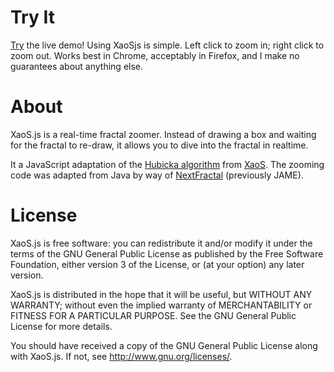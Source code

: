 # Try It

[Try](http://jblang.github.io/XaoSjs) the live demo!  Using XaoSjs is simple. Left click to zoom in; right click to zoom out.  Works best in Chrome, acceptably in Firefox, and I make no guarantees about anything else.

# About

XaoS.js is a real-time fractal zoomer.  Instead of drawing a box and waiting for the fractal
to re-draw, it allows you to dive into the fractal in realtime.

It a JavaScript adaptation of the
[Hubicka algorithm](https://github.com/xaos-project/XaoS/blob/master/doc/xaosdev.info#L1755)
from [XaoS](http://xaos.sf.net). The zooming code was adapted from Java by way of
[NextFractal](http://nextfractal.nextbreakpoint.com/) (previously JAME).

# License

XaoS.js is free software: you can redistribute it and/or modify
it under the terms of the GNU General Public License as published by
the Free Software Foundation, either version 3 of the License, or
(at your option) any later version.

XaoS.js is distributed in the hope that it will be useful,
but WITHOUT ANY WARRANTY; without even the implied warranty of
MERCHANTABILITY or FITNESS FOR A PARTICULAR PURPOSE.  See the
GNU General Public License for more details.

You should have received a copy of the GNU General Public License
along with XaoS.js.  If not, see <http://www.gnu.org/licenses/>.
